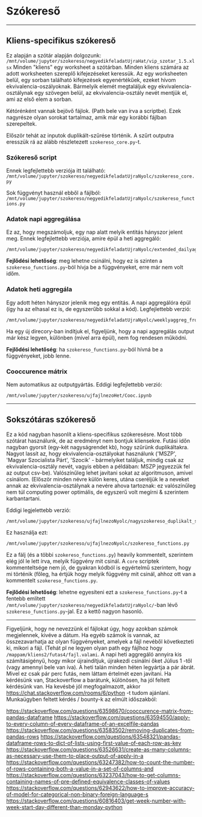 # Szókereső
---
## Kliens-specifikus szókereső

Ez alapján a szótár alapján dolgozunk:  `/mnt/volume/jupyter/szokereso/negyedikfeladatUjraHat/vip_szotar_1.5.xlsx`
Minden "kliens" egy worksheet a szótárban. Minden kliens számára az adott worksheeten szereplő kifejezéseket keressük.
Az egy worksheeten belül, egy sorban található kifejezések egyenértékűek, ezeket hívom ekvivalencia-oszályoknak.
Bármelyik elemét megtaláljuk egy ekvivalencia-osztálynak egy szövegen belül, az ekvivalencia-osztály nevét mentjük el, ami az első elem a sorban.

Kétórénként vannak bejövő fájlok. (Path bele van írva a scriptbe). Ezek nagyrésze olyan sorokat tartalmaz, amik már egy korábbi fájlban szerepeltek.

Először tehát az inputok duplikált-szűrése történik. A szűrt outputra eresszük rá az alább részletezett `szokereso_core.py`-t.

### Szókereső script

Ennek legfejlettebb verziója itt található:
`/mnt/volume/jupyter/szokereso/negyedikfeladatUjraNyolc/szokereso_core.py`

Sok függvényt használ ebből a fájlból:
`/mnt/volume/jupyter/szokereso/negyedikfeladatUjraNyolc/szokereso_functions.py`

### Adatok napi aggregálása

Ez az, hogy megszámoljuk, egy nap alatt melyik entitás hányszor jelent meg. Ennek legfejlettebb verziója, amire épül a heti aggregáló:

    /mnt/volume/jupyter/szokereso/negyedikfeladatUjraNyolc/extended_dailyaggreg_outputsTwo.py
    
**Fejlődési lehetőség**: meg lehetne csinálni, hogy ez is szinten a `szokereso_functions.py`-ból hívja be a függvényeket, erre már nem volt időm.

### Adatok heti aggregála

Egy adott héten hányszor jelenik meg egy entitás. A napi aggregálóra épül (így ha az elhasal ez is, de egyszerűbb sokkal a kód).
Legfejlettebb verzió:
    
    /mnt/volume/jupyter/szokereso/negyedikfeladatUjraNyolc/weeklyaggreg_from_dailyaggreg_dbcompatible_output.py

Ha egy új direcory-ban indítjuk el, figyeljünk, hogy a napi aggregálás output már kész legyen, különben (mivel arra épül), nem fog rendesen működni.

**Fejlődési lehetőség**: ha `szokereso_functions.py`-ból hívná be a függvényeket, jobb lenne.

### Cooccurence mátrix

Nem automatikus az outputgyártás. Eddigi legfejlettebb verzió:

    /mnt/volume/jupyter/szokereso/ujfajlnezoHet/Cooc.ipynb

---

## Sokszótáras szókereső

Ez a kód nagyban hasonlít a kliens-specifikus szókeresésre. Most több szótárat használunk, de az eredményt nem bontjuk kliensekre. Futási időn nagyban gyorsít (egy-két nagyságrendet kb), hogy szűrünk duplikáltakra. Nagyot lassít az, hogy ekvivalencia-osztályokat használunk ('MSZP', 'Magyar Szocialista Párt', 'Szocik' - bármelyiket találjuk, mindig csak az ekvivalencia-osztály nevét, vagyis ebben a példában: MSZP jegyezzük fel az output csv-be). Valószínűleg lehet javítani sokat az algoritmuson, amivel csinálom. (Először minden névre külön keres, utána cseréljük le a neveket annak az ekvivalencia-osztálynak a nevére ahova tartoznak: ez valószínűleg nem túl computing power optimális, de egyszerű volt megírni & szerintem karbantartani. 

Eddigi legjelettebb verzió:

    /mnt/volume/jupyter/szokereso/ujfajlnezoNyolc/nagyszokereso_duplikalt_szuressel_ekvivalenciaosztalyokkal.py
    
Ez használja ezt:

    /mnt/volume/jupyter/szokereso/ujfajlnezoNyolc/szokereso_functions.py

Ez a fálj (és a többi `szokereso_functions.py`) heavily kommentelt, szerintem elég jól le lett írva, melyik függvény mit csinál. A `core` scriptek kommenteltsége nem jó, de gyakran kódból is egyértelmű szerintem, hogy mi történik (főleg, ha értjük hogy melyik függvény mit csinál, ahhoz ott van a kommentelt `szokereso_functions.py`.

**Fejlődési lehetőség**: lehetne egyesíteni ezt a `szokereso_functions.py`-t a fentebb említett `/mnt/volume/jupyter/szokereso/negyedikfeladatUjraNyolc/`-ban lévő `szokereso_functions.py`-jal. Ez a kettő nagyon hasonló.

---

Figyeljünk, hogy ne nevezzünk el fájlokat úgy, hogy azokban számok megjelennek, kivéve a dátum. Ha egyéb számok is vannak, az összezavarhatja az olyan függvényeket, amelyek a fájl nevéből következteti ki, mikori a fájl. (Tehát pl ne legyen olyan path egy fájlhoz hogy `/mappam/kliens2/futas4/fajl.valami`. A napi heti aggregáló annyira kis számításigényű, hogy mikor újraindítjuk, újrakezdi csinálni őket Július 1 -től (vagy amennyi bele van íva). A heti talán minden héten legyártja a pár ábrát. Mivel ez csak pár perc futás, nem láttam értelmét ezen javítani. Ha kérdésünk van, Stackoverflow a barátunk, különösen, ha jól feltett kérdésünk van. Ha kevésbé jól megfogalmazott, akkor https://chat.stackoverflow.com/rooms/6/python -t tudom ajánlani. Munkaügyben feltett kérdés / bounty-k az elmúlt időszakból:

https://stackoverflow.com/questions/63598670/cooccurence-matrix-from-pandas-dataframe
https://stackoverflow.com/questions/63594550/apply-to-every-column-of-every-dataframe-of-an-excelfile-pandas
https://stackoverflow.com/questions/63583502/removing-duplicates-from-pandas-rows
https://stackoverflow.com/questions/63548321/pandas-dataframe-rows-to-dict-of-lists-using-first-value-of-each-row-as-key
https://stackoverflow.com/questions/63526631/create-as-many-columns-as-necessary-use-them-to-place-output-of-apply-in-a
https://stackoverflow.com/questions/63247382/how-to-count-the-number-of-rows-containing-both-a-value-in-a-set-of-columns-and
https://stackoverflow.com/questions/63237043/how-to-get-columns-containing-names-of-pre-defined-equivalence-classes-of-values
https://stackoverflow.com/questions/62943622/how-to-improve-accuracy-of-model-for-categorical-non-binary-foreign-language-s
https://stackoverflow.com/questions/60816403/get-week-number-with-week-start-day-different-than-monday-python


